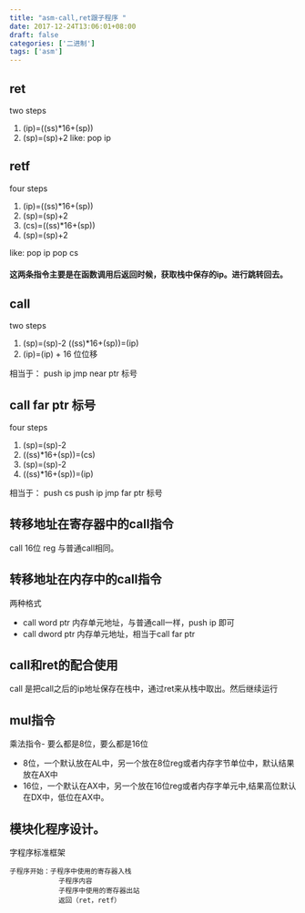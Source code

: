 ```yaml
---
title: "asm-call,ret跟子程序 "
date: 2017-12-24T13:06:01+08:00
draft: false
categories: ['二进制']
tags: ['asm']
---
```


## ret

two steps
<!--more-->
1. (ip)=((ss)*16+(sp))
2. (sp)=(sp)+2
like: pop ip


## retf

four steps

1. (ip)=((ss)*16+(sp))
2. (sp)=(sp)+2
3. (cs)=((ss)*16+(sp))
4. (sp)=(sp)+2

like: pop ip
      pop cs

#### 这两条指令主要是在函数调用后返回时候，获取栈中保存的ip。进行跳转回去。

## call
two steps

1. (sp)=(sp)-2
   ((ss)*16+(sp))=(ip)
2. (ip)=(ip) + 16 位位移

相当于：
 push ip
 jmp near ptr 标号

## call far ptr 标号
four steps

1. (sp)=(sp)-2
2. ((ss)*16+(sp))=(cs)
3. (sp)=(sp)-2
4. ((ss)*16+(sp))=(ip)

相当于：
    push cs
    push ip
    jmp far ptr 标号

## 转移地址在寄存器中的call指令

call 16位 reg
与普通call相同。

## 转移地址在内存中的call指令

两种格式

- call word ptr 内存单元地址，与普通call一样，push ip 即可
- call dword ptr 内存单元地址，相当于call far ptr

## call和ret的配合使用

call 是把call之后的ip地址保存在栈中，通过ret来从栈中取出。然后继续运行

## mul指令

乘法指令- 要么都是8位，要么都是16位

- 8位，一个默认放在AL中，另一个放在8位reg或者内存字节单位中，默认结果放在AX中
- 16位，一个默认在AX中，另一个放在16位reg或者内存字单元中,结果高位默认在DX中，低位在AX中。

## 模块化程序设计。
字程序标准框架

```
子程序开始：子程序中使用的寄存器入栈
            子程序内容
            子程序中使用的寄存器出站
            返回（ret，retf）
```











